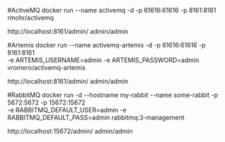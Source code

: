 #ActiveMQ
docker run --name activemq -d -p 61616:61616 -p 8161:8161 rmohr/activemq

http://localhost:8161/admin/
admin/admin 

#Artemis
docker run --name activemq-artemis -d -p 61616:61616 -p 8161:8161 \
-e ARTEMIS_USERNAME=admin -e ARTEMIS_PASSWORD=admin vromero/activemq-artemis

http://localhost:8161/admin/
admin/admin 

#RabbitMQ
docker run -d --hostname my-rabbit --name some-rabbit -p 5672:5672 -p 15672:15672 \
-e RABBITMQ_DEFAULT_USER=admin -e RABBITMQ_DEFAULT_PASS=admin rabbitmq:3-management

http://localhost:15672/admin/
admin/admin 
